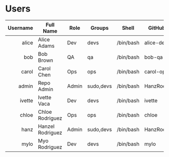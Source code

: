 # Users

| Username | Full Name | Role | Groups | Shell | GitHub | Notes |
|---------:|-----------|------|--------|-------|--------|-------|
| alice | Alice Adams | Dev | devs | /bin/bash | alice-dev | Backend trainee |
| bob | Bob Brown | QA | qa | /bin/bash | bob-qa | Night shift |
| carol | Carol Chen | Ops | ops | /bin/bash | carol-ops | On-call rotation |
| admin | Repo Admin | Admin | sudo,devs | /bin/bash | HanzRod3 | Has sudo |
| ivette | Ivette Vaca | Dev | devs | /bin/bash | ivette | New hire |
| chloe | Chloe Rodriguez | Ops | ops | /bin/bash | chloe | On-call eligible |
| hanz | Hanzel Rodriguez | Admin | sudo,devs | /bin/bash | HanzRod3 | Primary maintainer |
| mylo | Myo Rodriguez | Dev | devs | /bin/bash | mylo | Learning path |
